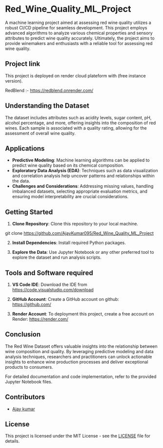 # Red_Wine_Quality_ML_Project
A machine learning project aimed at assessing red wine quality utilizes a robust CI/CD pipeline for seamless development. This project employs advanced algorithms to analyze various chemical properties and sensory attributes to predict wine quality accurately. 
Ultimately, the project aims to provide winemakers and enthusiasts with a reliable tool for assessing red wine quality.

## Project link
This project is deployed on render cloud plateform with (free instance version).

RedBlend :- https://redblend.onrender.com/

## Understanding the Dataset
The dataset includes attributes such as acidity levels, sugar content, pH, alcohol percentage, and more, offering insights into the composition of red wines. Each sample is associated with a quality rating, allowing for the assessment of overall wine quality.

## Applications
- **Predictive Modeling**: Machine learning algorithms can be applied to predict wine quality based on its chemical composition.
- **Exploratory Data Analysis (EDA)**: Techniques such as data visualization and correlation analysis help uncover patterns and relationships within the data.
- **Challenges and Considerations**: Addressing missing values, handling imbalanced datasets, selecting appropriate evaluation metrics, and ensuring model interpretability are crucial considerations.

## Getting Started
1. **Clone Repository**: Clone this repository to your local machine.

git clone https://github.com/AjayKumar095/Red_Wine_Quality_ML_Project

2. **Install Dependencies**: Install required Python packages.

3. **Explore the Data**: Use Jupyter Notebook or any other preferred tool to explore the dataset and run analysis scripts.

## Tools and Software required
1. **VS Code IDE**: Download the IDE from https://code.visualstudio.com/download

2. **GitHub Account**: Create a GitHub account on github: https://github.com/

3. **Render Account**: To deployment this project, create a free account on Render: https://render.com/


## Conclusion
The Red Wine Dataset offers valuable insights into the relationship between wine composition and quality. By leveraging predictive modeling and data analysis techniques, researchers and practitioners can unlock actionable insights to enhance wine production processes and deliver exceptional products to consumers.

For detailed documentation and code implementation, refer to the provided Jupyter Notebook files.

## Contributors
- [Ajay kumar](https://github.com/AjayKumar095)


## License
This project is licensed under the MIT License - see the [LICENSE](LICENSE) file for details.

